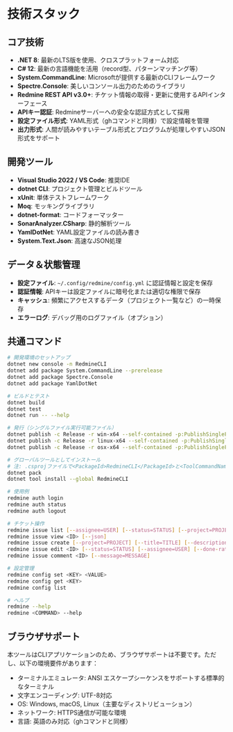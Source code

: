 # 技術スタック

## コア技術

- **.NET 8**: 最新のLTS版を使用、クロスプラットフォーム対応
- **C# 12**: 最新の言語機能を活用（record型、パターンマッチング等）
- **System.CommandLine**: Microsoftが提供する最新のCLIフレームワーク
- **Spectre.Console**: 美しいコンソール出力のためのライブラリ
- **Redmine REST API v3.0+**: チケット情報の取得・更新に使用するAPIインターフェース
- **APIキー認証**: Redmineサーバーへの安全な認証方式として採用
- **設定ファイル形式**: YAML形式（ghコマンドと同様）で設定情報を管理
- **出力形式**: 人間が読みやすいテーブル形式とプログラムが処理しやすいJSON形式をサポート

## 開発ツール

- **Visual Studio 2022 / VS Code**: 推奨IDE
- **dotnet CLI**: プロジェクト管理とビルドツール
- **xUnit**: 単体テストフレームワーク
- **Moq**: モッキングライブラリ
- **dotnet-format**: コードフォーマッター
- **SonarAnalyzer.CSharp**: 静的解析ツール
- **YamlDotNet**: YAML設定ファイルの読み書き
- **System.Text.Json**: 高速なJSON処理

## データ＆状態管理

- **設定ファイル**: `~/.config/redmine/config.yml` に認証情報と設定を保存
- **認証情報**: APIキーは設定ファイルに暗号化または適切な権限で保存
- **キャッシュ**: 頻繁にアクセスするデータ（プロジェクト一覧など）の一時保存
- **エラーログ**: デバッグ用のログファイル（オプション）

## 共通コマンド

```bash
# 開発環境のセットアップ
dotnet new console -n RedmineCLI
dotnet add package System.CommandLine --prerelease
dotnet add package Spectre.Console
dotnet add package YamlDotNet

# ビルドとテスト
dotnet build
dotnet test
dotnet run -- --help

# 発行（シングルファイル実行可能ファイル）
dotnet publish -c Release -r win-x64 --self-contained -p:PublishSingleFile=true
dotnet publish -c Release -r linux-x64 --self-contained -p:PublishSingleFile=true
dotnet publish -c Release -r osx-x64 --self-contained -p:PublishSingleFile=true

# グローバルツールとしてインストール
# 注: .csprojファイルで<PackageId>RedmineCLI</PackageId>と<ToolCommandName>redmine</ToolCommandName>を設定
dotnet pack
dotnet tool install --global RedmineCLI

# 使用例
redmine auth login
redmine auth status
redmine auth logout

# チケット操作
redmine issue list [--assignee=USER] [--status=STATUS] [--project=PROJECT] [--limit=N] [--json]
redmine issue view <ID> [--json]
redmine issue create [--project=PROJECT] [--title=TITLE] [--description=DESC]
redmine issue edit <ID> [--status=STATUS] [--assignee=USER] [--done-ratio=N]
redmine issue comment <ID> [--message=MESSAGE]

# 設定管理
redmine config set <KEY> <VALUE>
redmine config get <KEY>
redmine config list

# ヘルプ
redmine --help
redmine <COMMAND> --help
```

## ブラウザサポート

本ツールはCLIアプリケーションのため、ブラウザサポートは不要です。ただし、以下の環境要件があります：

- ターミナルエミュレータ: ANSI エスケープシーケンスをサポートする標準的なターミナル
- 文字エンコーディング: UTF-8対応
- OS: Windows, macOS, Linux（主要なディストリビューション）
- ネットワーク: HTTPS通信が可能な環境
- 言語: 英語のみ対応（ghコマンドと同様）